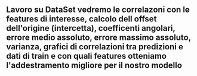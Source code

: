 ## Lavoro su DataSet vedremo le correlazoni con le features di interesse, calcolo dell offset dell'origine (intercetta), coefficenti angolari, errore medio assoluto, errore massimo assoluto, varianza, grafici di correlazioni tra predizioni e dati di train e con quali features otteniamo l'addestramento migliore per il nostro modello 
